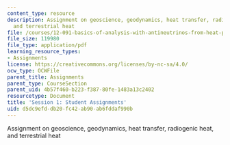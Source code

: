 ```yaml
---
content_type: resource
description: Assignment on geoscience, geodynamics, heat transfer, radiogenic heat,
  and terrestrial heat
file: /courses/12-091-basics-of-analysis-with-antineutrinos-from-heat-producing-elements-k-u-th-in-the-earth-january-iap-2010/d5dc9efddb20fc42ab90ab6fddaf990b_MIT12_091IAP10_assignment1.pdf
file_size: 119980
file_type: application/pdf
learning_resource_types:
- Assignments
license: https://creativecommons.org/licenses/by-nc-sa/4.0/
ocw_type: OCWFile
parent_title: Assignments
parent_type: CourseSection
parent_uid: 4b57f460-b223-f387-80fe-1483a13c2402
resourcetype: Document
title: 'Session 1: Student Assignments'
uid: d5dc9efd-db20-fc42-ab90-ab6fddaf990b
---
```

Assignment on geoscience, geodynamics, heat transfer, radiogenic heat, and terrestrial heat